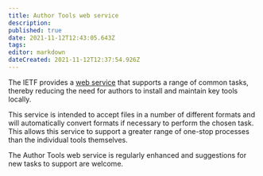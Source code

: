 ```yaml
---
title: Author Tools web service
description: 
published: true
date: 2021-11-12T12:43:05.643Z
tags: 
editor: markdown
dateCreated: 2021-11-12T12:37:54.926Z
---
```


The IETF provides a [web service](https://author-tools.ietf.org) that supports a range of common tasks, thereby reducing the need for authors to install and maintain key tools locally.  

This service is intended to accept files in a number of different formats and will automatically convert formats if necessary to perform the chosen task.  This allows this service to support a greater range of one-stop processes than the individual tools themselves.

The Author Tools web service is regularly enhanced and suggestions for new tasks to support are welcome.

